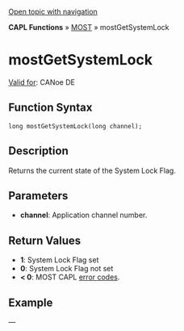 [Open topic with navigation](../../../../../CANoeDEFamily.htm#Topics/CAPLFunctions/MOST/Functions/CAPLfunctionMOSTGetSystemLock.md)

**CAPL Functions** » [MOST](../CAPLfunctionsMOSTOverview.md) » mostGetSystemLock

# mostGetSystemLock

[Valid for](../../../Shared/FeatureAvailability.md): CANoe DE

## Function Syntax

```
long mostGetSystemLock(long channel);
```

## Description

Returns the current state of the System Lock Flag.

## Parameters

- **channel**: Application channel number.

## Return Values

- **1**: System Lock Flag set
- **0**: System Lock Flag not set
- **< 0**: MOST CAPL [error codes](../CAPLfunctionsMOSTErrorCodes.md).

## Example

—
